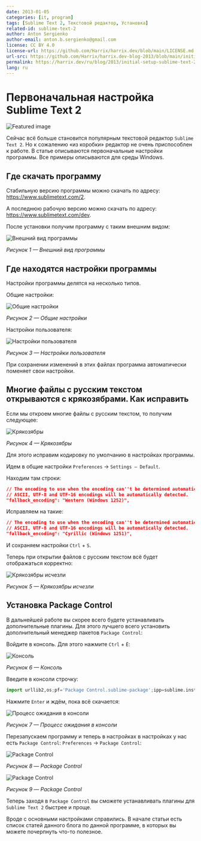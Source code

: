 ```yaml
---
date: 2013-01-05
categories: [it, program]
tags: [Sublime Text 2, Текстовой редактор, Установка]
related-id: sublime-text-2
author: Anton Sergienko
author-email: anton.b.sergienko@gmail.com
license: CC BY 4.0
license-url: https://github.com/Harrix/harrix.dev/blob/main/LICENSE.md
url-src: https://github.com/Harrix/harrix.dev-blog-2013/blob/main/initial-setup-sublime-text-2/initial-setup-sublime-text-2.md
permalink: https://harrix.dev/ru/blog/2013/initial-setup-sublime-text-2/
lang: ru
---
```


# Первоначальная настройка Sublime Text 2

![Featured image](featured-image.svg)

Сейчас всё больше становится популярным текстовой редактор `Sublime Text 2`. Но к сожалению «из коробки» редактор не очень приспособлен к работе. В статье описываются первоначальные настройки программы. Все примеры описываются для среды Windows.

## Где скачать программу

Стабильную версию программы можно скачать по адресу: <https://www.sublimetext.com/2>.

А последнюю рабочую версию можно скачать по адресу: <https://www.sublimetext.com/dev>.

После установки получим программу с таким внешним видом:

![Внешний вид программы](img/first-open.png)

_Рисунок 1 — Внешний вид программы_

## Где находятся настройки программы

Настройки программы делятся на несколько типов.

Общие настройки:

![Общие настройки](img/common-settings.png)

_Рисунок 2 — Общие настройки_

Настройки пользователя:

![Настройки пользователя](img/user-settings.png)

_Рисунок 3 — Настройки пользователя_

При сохранении изменений в этих файлах программа автоматически поменяет свои настройки.

## Многие файлы с русским текстом открываются с крякозябрами. Как исправить

Если мы откроем многие файлы с русским текстом, то получим следующее:

![Крякозябры](img/error.png)

_Рисунок 4 — Крякозябры_

Для этого исправим кодировку по умолчанию в настройках программы.

Идем в общие настройки `Preferences` → `Settings — Default`.

Находим там строки:

```json
// The encoding to use when the encoding can''t be determined automatically.
// ASCII, UTF-8 and UTF-16 encodings will be automatically detected.
"fallback_encoding": "Western (Windows 1252)",
```

Исправляем на такие:

```json
// The encoding to use when the encoding can''t be determined automatically.
// ASCII, UTF-8 and UTF-16 encodings will be automatically detected.
"fallback_encoding": "Cyrillic (Windows 1251)",
```

И сохраняем настройки `Ctrl` + `S`.

Теперь при открытии файлов с русским текстом всё будет отображаться корректно:

![Крякозябры исчезли](img/without-error.png)

_Рисунок 5 — Крякозябры исчезли_

## Установка Package Control

В дальнейшей работе вы скорее всего будете устанавливать дополнительные плагины. Для этого лучшего всего установить дополнительный менеджер пакетов `Package Control`:

Войдите в консоль. Для этого нажмите `Ctrl` + `Ё`:

![Консоль](img/console_01.png)

_Рисунок 6 — Консоль_

Введите в консоли строчку:

```python
import urllib2,os;pf='Package Control.sublime-package';ipp=sublime.installed_packages_path();os.makedirs(ipp) if not os.path.exists(ipp) else None;open(os.path.join(ipp,pf),'wb').write(urllib2.urlopen('http://sublime.wbond.net/'+pf.replace(' ','%20')).read())
```

Нажмите `Enter` и ждём, пока всё скачается:

![Процесс ожидания в консоли](img/console_02.png)

_Рисунок 7 — Процесс ожидания в консоли_

Перезапускаем программу и теперь в настройках в настройках у нас есть `Package Control`: `Preferences` → `Package Control`:

![Package Control](img/console_03.png)

_Рисунок 8 — Package Control_

![Package Control](img/console_04.png)

_Рисунок 9 — Package Control_

Теперь заходя в `Package Control` вы сможете устанавливать плагины для `Sublime Text 2` быстрее и проще.

Вроде с основными настройками справились. В начале статьи есть список статей данного блога по данной программе, в которых вы можете почерпнуть что-то полезное.
